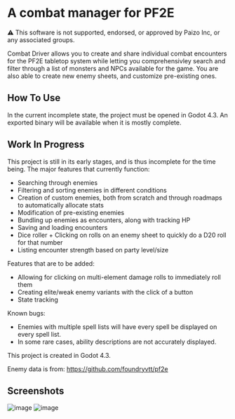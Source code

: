 # A combat manager for PF2E

⚠ This software is not supported, endorsed, or approved by Paizo Inc, or any associated groups.

Combat Driver allows you to create and share individual combat encounters for the PF2E tabletop system while letting you comprehensivley search and filter through a list of monsters and NPCs available for the game.
You are also able to create new enemy sheets, and customize pre-existing ones.

## How To Use
In the current incomplete state, the project must be opened in Godot 4.3. An exported binary will be available when it is mostly complete.

## Work In Progress

This project is still in its early stages, and is thus incomplete for the time being. The major features that currently function:
* Searching through enemies
* Filtering and sorting enemies in different conditions
* Creation of custom enemies, both from scratch and through roadmaps to automatically allocate stats
* Modification of pre-existing enemies
* Bundling up enemies as encounters, along with tracking HP
* Saving and loading encounters
* Dice roller + Clicking on rolls on an enemy sheet to quickly do a D20 roll for that number
* Listing encounter strength based on party level/size

Features that are to be added:
* Allowing for clicking on multi-element damage rolls to immediately roll them
* Creating elite/weak enemy variants with the click of a button
* State tracking

Known bugs:
* Enemies with multiple spell lists will have every spell be displayed on every spell list.
* In some rare cases, ability descriptions are not accurately displayed.

This project is created in Godot 4.3.

Enemy data is from: https://github.com/foundryvtt/pf2e

## Screenshots
![image](https://github.com/user-attachments/assets/bdebaf4b-d99e-4323-b8bb-fc46a65628c1)
![image](https://github.com/user-attachments/assets/3b3a801c-80a0-4cc4-bf32-ecc8271d09b9)
